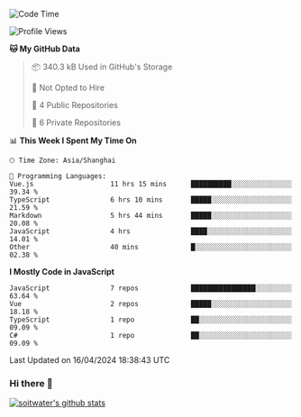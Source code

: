 <!--START_SECTION:waka-->
![Code Time](http://img.shields.io/badge/Code%20Time-3%2C347%20hrs%2048%20mins-blue)

![Profile Views](http://img.shields.io/badge/Profile%20Views-0-blue)

**🐱 My GitHub Data** 

> 📦 340.3 kB Used in GitHub's Storage 
 > 
> 🚫 Not Opted to Hire
 > 
> 📜 4 Public Repositories 
 > 
> 🔑 6 Private Repositories 
 > 
📊 **This Week I Spent My Time On** 

```text
🕑︎ Time Zone: Asia/Shanghai

💬 Programming Languages: 
Vue.js                   11 hrs 15 mins      ██████████░░░░░░░░░░░░░░░   39.34 % 
TypeScript               6 hrs 10 mins       █████░░░░░░░░░░░░░░░░░░░░   21.59 % 
Markdown                 5 hrs 44 mins       █████░░░░░░░░░░░░░░░░░░░░   20.08 % 
JavaScript               4 hrs               ████░░░░░░░░░░░░░░░░░░░░░   14.01 % 
Other                    40 mins             █░░░░░░░░░░░░░░░░░░░░░░░░   02.38 % 
```

**I Mostly Code in JavaScript** 

```text
JavaScript               7 repos             ████████████████░░░░░░░░░   63.64 % 
Vue                      2 repos             █████░░░░░░░░░░░░░░░░░░░░   18.18 % 
TypeScript               1 repo              ██░░░░░░░░░░░░░░░░░░░░░░░   09.09 % 
C#                       1 repo              ██░░░░░░░░░░░░░░░░░░░░░░░   09.09 % 
```




 Last Updated on 16/04/2024 18:38:43 UTC
<!--END_SECTION:waka-->

### Hi there 👋
[![soitwater's github stats](https://github-readme-stats.vercel.app/api?username=soitwater)](https://github.com/soitwater/github-readme-stats)
